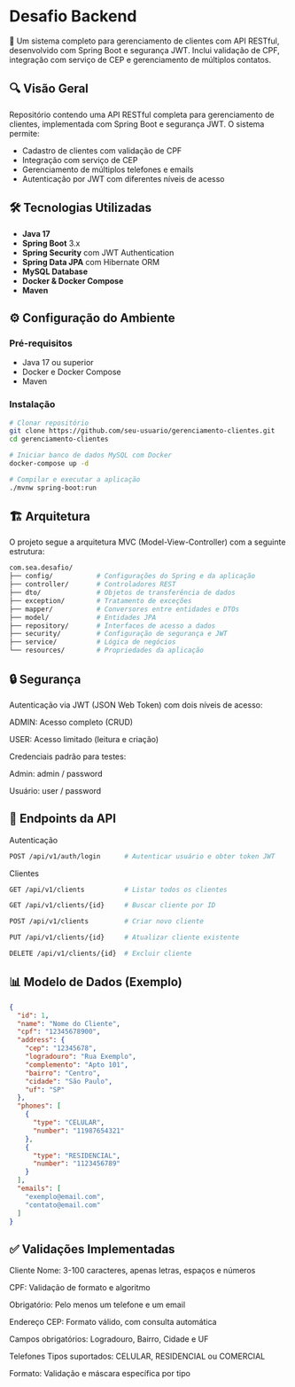 # Desafio Backend

📌 Um sistema completo para gerenciamento de clientes com API RESTful, desenvolvido com Spring Boot e segurança JWT. Inclui validação de CPF, integração com serviço de CEP e gerenciamento de múltiplos contatos.

## 🔍 Visão Geral

Repositório contendo uma API RESTful completa para gerenciamento de clientes, implementada com Spring Boot e segurança JWT. O sistema permite:
- Cadastro de clientes com validação de CPF
- Integração com serviço de CEP
- Gerenciamento de múltiplos telefones e emails
- Autenticação por JWT com diferentes níveis de acesso

## 🛠️ Tecnologias Utilizadas

- **Java 17**
- **Spring Boot** 3.x
- **Spring Security** com JWT Authentication
- **Spring Data JPA** com Hibernate ORM
- **MySQL Database**
- **Docker & Docker Compose**
- **Maven**

## ⚙️ Configuração do Ambiente

### Pré-requisitos

- Java 17 ou superior
- Docker e Docker Compose
- Maven

### Instalação

```bash
# Clonar repositório
git clone https://github.com/seu-usuario/gerenciamento-clientes.git
cd gerenciamento-clientes

# Iniciar banco de dados MySQL com Docker
docker-compose up -d

# Compilar e executar a aplicação
./mvnw spring-boot:run
```

## 🏗️ Arquitetura

O projeto segue a arquitetura MVC (Model-View-Controller) com a seguinte estrutura:
```bash
com.sea.desafio/
├── config/           # Configurações do Spring e da aplicação
├── controller/       # Controladores REST
├── dto/              # Objetos de transferência de dados
├── exception/        # Tratamento de exceções
├── mapper/           # Conversores entre entidades e DTOs
├── model/            # Entidades JPA
├── repository/       # Interfaces de acesso a dados
├── security/         # Configuração de segurança e JWT
├── service/          # Lógica de negócios
└── resources/        # Propriedades da aplicação 
```

## 🔒 Segurança

Autenticação via JWT (JSON Web Token) com dois níveis de acesso:

ADMIN: Acesso completo (CRUD)

USER: Acesso limitado (leitura e criação)

Credenciais padrão para testes:

Admin: admin / password

Usuário: user / password


## 📝 Endpoints da API
Autenticação
```bash
POST /api/v1/auth/login      # Autenticar usuário e obter token JWT
```
Clientes
```bash
GET /api/v1/clients          # Listar todos os clientes

GET /api/v1/clients/{id}     # Buscar cliente por ID

POST /api/v1/clients         # Criar novo cliente

PUT /api/v1/clients/{id}     # Atualizar cliente existente

DELETE /api/v1/clients/{id}  # Excluir cliente
```

## 📊 Modelo de Dados (Exemplo)
```json
{
  "id": 1,
  "name": "Nome do Cliente",
  "cpf": "12345678900",  
  "address": {
    "cep": "12345678",
    "logradouro": "Rua Exemplo",
    "complemento": "Apto 101",
    "bairro": "Centro",
    "cidade": "São Paulo",
    "uf": "SP"
  },
  "phones": [
    {
      "type": "CELULAR",
      "number": "11987654321"
    },
    {
      "type": "RESIDENCIAL",
      "number": "1123456789"
    }
  ],
  "emails": [
    "exemplo@email.com",
    "contato@email.com"
  ]
}
```

## ✅ Validações Implementadas
Cliente
Nome: 3-100 caracteres, apenas letras, espaços e números

CPF: Validação de formato e algoritmo

Obrigatório: Pelo menos um telefone e um email

Endereço
CEP: Formato válido, com consulta automática

Campos obrigatórios: Logradouro, Bairro, Cidade e UF

Telefones
Tipos suportados: CELULAR, RESIDENCIAL ou COMERCIAL

Formato: Validação e máscara específica por tipo
